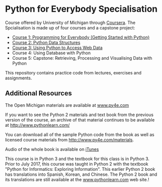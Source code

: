# Python for Everybody Specialisation
Course offered by University of Michigan through [Coursera](https://www.coursera.org/specializations/python). The Spcialisation is made up of four courses and a capstone project:
- [Course 1: Programming for Everybody (Getting Started with Python)](./c1/README.md)
- [Course 2: Python Data Structures](./c2/README.md)
- [Course 3: Using Python to Access Web Data](./c3/README.md)
- Course 4: Using Database with Python
- Course 5: Capstone: Retrieving, Processing and Visualising Data with Python

This repository contains practice code from lectures, exercises and assignments.

## Additional Resources
The Open Michigan materials are available at www.py4e.com

If you want to see the Python 2 materials and text book from the previous version of the course, an archive of that material continues to be available at http://www.pythonlearn.com/

You can download all of the sample Python code from the book as well as licensed course materials from http://www.py4e.com/materials.

Audio of the whole book is available on [iTunes](https://podcasts.apple.com/us/podcast/python-for-everybody-audio-py4e/id1214665693)

This course is in Python 3 and the textbook for this class is in Python 3.  Prior to July 2017, this course was taught in Python 2 with the textbook "Python for Informatics: Exploring Information".  This earlier Python 2 book has translations into Spanish, Korean, and Chinese.  The Python 2 book and its translations are still available at the www.pythonlearn.com web site.!
